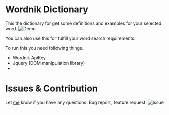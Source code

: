 # Wordnik Dictionary

This the dictionary for get some definitions and examples for your selected word.
![Demo](http://virbhadrasinh.github.io/wordnikdictionary/ "Demo")

You can also use this for fulfill your word search requirements.

To run this you need following things.
* Wordnik ApiKey
* Jquery (DOM manipulation library)
* 

# Issues & Contribution


Let <a href="https://github.com/Virbhadrasinh">me</a> know if you have any questions. Bug report, feature request: ![issue](https://github.com/Virbhadrasinh/wordnikdictionary/issues "issue").








